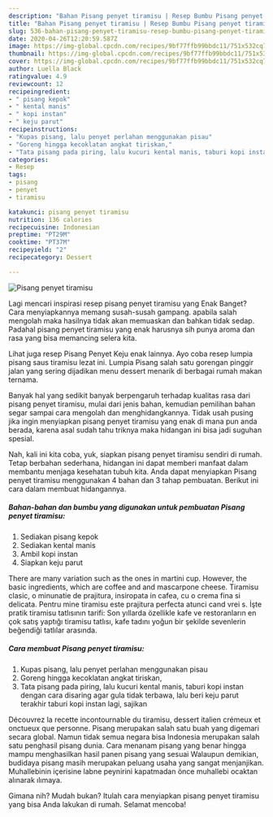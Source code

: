 ```yaml
---
description: "Bahan Pisang penyet tiramisu | Resep Bumbu Pisang penyet tiramisu Yang Enak Dan Mudah"
title: "Bahan Pisang penyet tiramisu | Resep Bumbu Pisang penyet tiramisu Yang Enak Dan Mudah"
slug: 536-bahan-pisang-penyet-tiramisu-resep-bumbu-pisang-penyet-tiramisu-yang-enak-dan-mudah
date: 2020-04-26T12:20:59.587Z
image: https://img-global.cpcdn.com/recipes/9bf77ffb99bbdc11/751x532cq70/pisang-penyet-tiramisu-foto-resep-utama.jpg
thumbnail: https://img-global.cpcdn.com/recipes/9bf77ffb99bbdc11/751x532cq70/pisang-penyet-tiramisu-foto-resep-utama.jpg
cover: https://img-global.cpcdn.com/recipes/9bf77ffb99bbdc11/751x532cq70/pisang-penyet-tiramisu-foto-resep-utama.jpg
author: Luella Black
ratingvalue: 4.9
reviewcount: 12
recipeingredient:
- " pisang kepok"
- " kental manis"
- " kopi instan"
- " keju parut"
recipeinstructions:
- "Kupas pisang, lalu penyet perlahan menggunakan pisau"
- "Goreng hingga kecoklatan angkat tiriskan,"
- "Tata pisang pada piring, lalu kucuri kental manis, taburi kopi instan dengan cara disaring agar gula tidak terbawa, lalu beri keju parut terakhir taburi kopi instan lagi, sajikan"
categories:
- Resep
tags:
- pisang
- penyet
- tiramisu

katakunci: pisang penyet tiramisu 
nutrition: 136 calories
recipecuisine: Indonesian
preptime: "PT29M"
cooktime: "PT37M"
recipeyield: "2"
recipecategory: Dessert

---
```



![Pisang penyet tiramisu](https://img-global.cpcdn.com/recipes/9bf77ffb99bbdc11/751x532cq70/pisang-penyet-tiramisu-foto-resep-utama.jpg)

Lagi mencari inspirasi resep pisang penyet tiramisu yang Enak Banget? Cara menyiapkannya memang susah-susah gampang. apabila salah mengolah maka hasilnya tidak akan memuaskan dan bahkan tidak sedap. Padahal pisang penyet tiramisu yang enak harusnya sih punya aroma dan rasa yang bisa memancing selera kita.

Lihat juga resep Pisang Penyet Keju enak lainnya. Ayo coba resep lumpia pisang saus tiramisu lezat ini. Lumpia Pisang salah satu gorengan pinggir jalan yang sering dijadikan menu dessert menarik di berbagai rumah makan ternama.

Banyak hal yang sedikit banyak berpengaruh terhadap kualitas rasa dari pisang penyet tiramisu, mulai dari jenis bahan, kemudian pemilihan bahan segar sampai cara mengolah dan menghidangkannya. Tidak usah pusing jika ingin menyiapkan pisang penyet tiramisu yang enak di mana pun anda berada, karena asal sudah tahu triknya maka hidangan ini bisa jadi suguhan spesial.


Nah, kali ini kita coba, yuk, siapkan pisang penyet tiramisu sendiri di rumah. Tetap berbahan sederhana, hidangan ini dapat memberi manfaat dalam membantu menjaga kesehatan tubuh kita. Anda dapat menyiapkan Pisang penyet tiramisu menggunakan 4 bahan dan 3 tahap pembuatan. Berikut ini cara dalam membuat hidangannya.

<!--inarticleads1-->

##### Bahan-bahan dan bumbu yang digunakan untuk pembuatan Pisang penyet tiramisu:

1. Sediakan  pisang kepok
1. Sediakan  kental manis
1. Ambil  kopi instan
1. Siapkan  keju parut


There are many variation such as the ones in martini cup. However, the basic ingredients, which are coffee and and mascarpone cheese. Tiramisu clasic, o minunatie de prajitura, insiropata in cafea, cu o crema fina si delicata. Pentru mine tiramisu este prajitura perfecta atunci cand vrei s. İşte pratik tiramisu tatlısının tarifi: Son yıllarda özellikle kafe ve restoranların en çok satış yaptığı tiramisu tatlısı, kafe tadını yoğun bir şekilde sevenlerin beğendiği tatlılar arasında. 

<!--inarticleads2-->

##### Cara membuat Pisang penyet tiramisu:

1. Kupas pisang, lalu penyet perlahan menggunakan pisau
1. Goreng hingga kecoklatan angkat tiriskan,
1. Tata pisang pada piring, lalu kucuri kental manis, taburi kopi instan dengan cara disaring agar gula tidak terbawa, lalu beri keju parut terakhir taburi kopi instan lagi, sajikan


Découvrez la recette incontournable du tiramisu, dessert italien crémeux et onctueux que personne. Pisang merupakan salah satu buah yang digemari secara global. Namun tidak semua negara bisa Indonesia merupakan salah satu penghasil pisang dunia. Cara menanam pisang yang benar hingga mampu menghasilkan hasil panen pisang yang sesuai Walaupun demikian, budidaya pisang masih merupakan peluang usaha yang sangat menjanjikan. Muhallebinin içerisine labne peynirini kapatmadan önce muhallebi ocaktan alınarak ılımaya. 

Gimana nih? Mudah bukan? Itulah cara menyiapkan pisang penyet tiramisu yang bisa Anda lakukan di rumah. Selamat mencoba!
